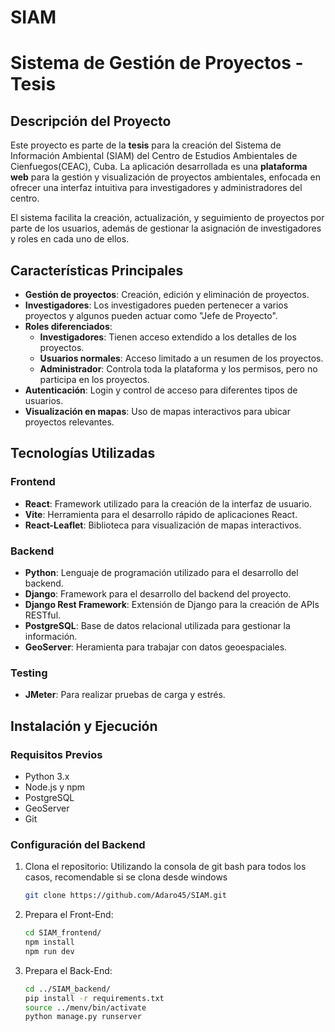 # SIAM
# Sistema de Gestión de Proyectos - Tesis

## Descripción del Proyecto

Este proyecto es parte de la **tesis** para la creación del Sistema de Información Ambiental (SIAM) del Centro de Estudios Ambientales de Cienfuegos(CEAC), Cuba. La aplicación desarrollada es una **plataforma web** para la gestión y visualización de proyectos ambientales, enfocada en ofrecer una interfaz intuitiva para investigadores y administradores del centro. 

El sistema facilita la creación, actualización, y seguimiento de proyectos por parte de los usuarios, además de gestionar la asignación de investigadores y roles en cada uno de ellos.

## Características Principales

- **Gestión de proyectos**: Creación, edición y eliminación de proyectos.
- **Investigadores**: Los investigadores pueden pertenecer a varios proyectos y algunos pueden actuar como "Jefe de Proyecto".
- **Roles diferenciados**:
  - **Investigadores**: Tienen acceso extendido a los detalles de los proyectos.
  - **Usuarios normales**: Acceso limitado a un resumen de los proyectos.
  - **Administrador**: Controla toda la plataforma y los permisos, pero no participa en los proyectos.
- **Autenticación**: Login y control de acceso para diferentes tipos de usuarios.
- **Visualización en mapas**: Uso de mapas interactivos para ubicar proyectos relevantes.

## Tecnologías Utilizadas

### **Frontend**
- **React**: Framework utilizado para la creación de la interfaz de usuario.
- **Vite**: Herramienta para el desarrollo rápido de aplicaciones React.
- **React-Leaflet**: Biblioteca para visualización de mapas interactivos.

### **Backend**
- **Python**: Lenguaje de programación utilizado para el desarrollo del backend.
- **Django**: Framework para el desarrollo del backend del proyecto.
- **Django Rest Framework**: Extensión de Django para la creación de APIs RESTful.
- **PostgreSQL**: Base de datos relacional utilizada para gestionar la información.
- **GeoServer**: Heramienta para trabajar con datos geoespaciales.

### **Testing**
- **JMeter**: Para realizar pruebas de carga y estrés.

## Instalación y Ejecución
### Requisitos Previos
- Python 3.x
- Node.js y npm
- PostgreSQL
- GeoServer
- Git
### Configuración del Backend
1. Clona el repositorio:
  Utilizando la consola de git bash para todos los casos, recomendable si se clona desde windows
   ```bash
   git clone https://github.com/Adaro45/SIAM.git
   ```
3. Prepara el Front-End:
   ```bash
   cd SIAM_frontend/
   npm install
   npm run dev
   ```
4. Prepara el Back-End:
   ```bash
   cd ../SIAM_backend/
   pip install -r requirements.txt
   source ../menv/bin/activate
   python manage.py runserver
   ```
